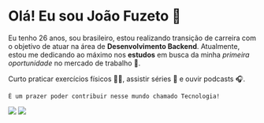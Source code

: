 # Olá! Eu sou João Fuzeto 👋

Eu tenho 26 anos, sou brasileiro,  estou realizando transição de carreira com o objetivo de atuar na área de **Desenvolvimento Backend**. Atualmente, estou me dedicando ao máximo nos **estudos** em busca da minha *primeira oportunidade* no mercado de trabalho 🚀.

Curto praticar exercícios físicos 🏋️‍♂️, assistir séries 🎥 e ouvir podcasts 🎧.

```
É um prazer poder contribuir nesse mundo chamado Tecnologia!
```

<div>
  <a href= "https://www.linkedin.com/in/joao-fuzeto" target= "_blank"> <img src= "https://img.shields.io/badge/LinkedIn-0077B5?style=for-the-badge&logo=linkedin&logoColor=white"></a>
    <a href= "https://www.instagram.com/joaofuzeto_" target= "_blank"> <img src= "https://img.shields.io/badge/Instagram-E4405F?style=for-the-badge&logo=instagram&logoColor=white"></a>
</div>
